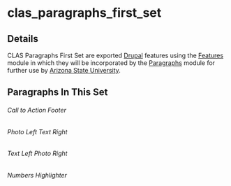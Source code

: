 # clas_paragraphs_first_set

## Details

CLAS Paragraphs First Set are exported [Drupal](https://www.drupal.org/) features using the [Features](https://www.drupal.org/project/features) module in which they will be incorporated by the [Paragraphs](https://www.drupal.org/project/paragraphs) module for further use by [Arizona State University](https://clas.asu.edu/).

## Paragraphs In This Set

###### Call to Action Footer

###### Photo Left Text Right

###### Text Left Photo Right

###### Numbers Highlighter
